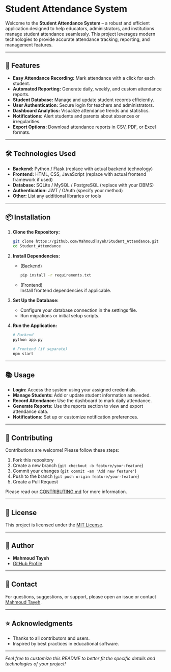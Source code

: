 # Student Attendance System

Welcome to the **Student Attendance System** – a robust and efficient application designed to help educators, administrators, and institutions manage student attendance seamlessly. This project leverages modern technologies to provide accurate attendance tracking, reporting, and management features.

---

## 🚀 Features

- **Easy Attendance Recording:** Mark attendance with a click for each student.
- **Automated Reporting:** Generate daily, weekly, and custom attendance reports.
- **Student Database:** Manage and update student records efficiently.
- **User Authentication:** Secure login for teachers and administrators.
- **Dashboard Analytics:** Visualize attendance trends and statistics.
- **Notifications:** Alert students and parents about absences or irregularities.
- **Export Options:** Download attendance reports in CSV, PDF, or Excel formats.

---

## 🛠️ Technologies Used

- **Backend:** Python / Flask (replace with actual backend technology)
- **Frontend:** HTML, CSS, JavaScript (replace with actual frontend framework if used)
- **Database:** SQLite / MySQL / PostgreSQL (replace with your DBMS)
- **Authentication:** JWT / OAuth (specify your method)
- **Other:** List any additional libraries or tools

---

## 📦 Installation

1. **Clone the Repository:**
   ```bash
   git clone https://github.com/MahmoudTayeh/Student_Attendance.git
   cd Student_Attendance
   ```

2. **Install Dependencies:**
   - (Backend)  
     ```bash
     pip install -r requirements.txt
     ```
   - (Frontend)  
     Install frontend dependencies if applicable.

3. **Set Up the Database:**
   - Configure your database connection in the settings file.
   - Run migrations or initial setup scripts.

4. **Run the Application:**
   ```bash
   # Backend
   python app.py

   # Frontend (if separate)
   npm start
   ```

---

## 📚 Usage

- **Login:** Access the system using your assigned credentials.
- **Manage Students:** Add or update student information as needed.
- **Record Attendance:** Use the dashboard to mark daily attendance.
- **Generate Reports:** Use the reports section to view and export attendance data.
- **Notifications:** Set up or customize notification preferences.

---


## 🤝 Contributing

Contributions are welcome! Please follow these steps:

1. Fork this repository
2. Create a new branch (`git checkout -b feature/your-feature`)
3. Commit your changes (`git commit -am 'Add new feature'`)
4. Push to the branch (`git push origin feature/your-feature`)
5. Create a Pull Request

Please read our [CONTRIBUTING.md](CONTRIBUTING.md) for more information.

---

## 📝 License

This project is licensed under the [MIT License](LICENSE).

---

## 👤 Author

- **Mahmoud Tayeh**
- [GitHub Profile](https://github.com/MahmoudTayeh)

---

## 💬 Contact

For questions, suggestions, or support, please open an issue or contact [Mahmoud Tayeh](mailto:your.email@example.com).

---

## ⭐️ Acknowledgments

- Thanks to all contributors and users.
- Inspired by best practices in educational software.

---

*Feel free to customize this README to better fit the specific details and technologies of your project!*
